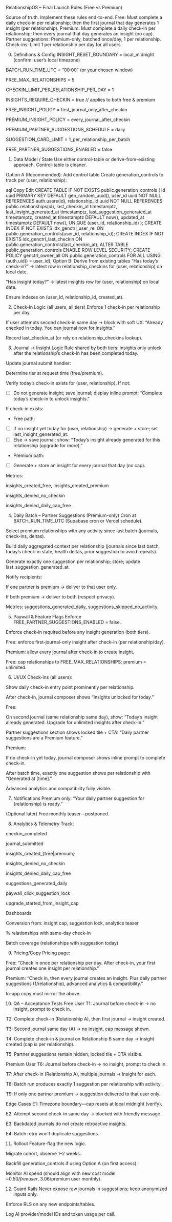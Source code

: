 RelationshipOS – Final Launch Rules (Free vs Premium)

Source of truth. Implement these rules end-to-end.
Free: Must complete a daily check-in per relationship; then the first journal that day generates 1 insight (per relationship).
Premium: Must complete a daily check-in per relationship; then every journal that day generates an insight (no cap).
Partner suggestions: Premium-only, batched once/day, 1 per relationship.
Check-ins: Limit 1 per relationship per day for all users.

0) Definitions & Config
 INSIGHT_RESET_BOUNDARY = local_midnight (confirm: user’s local timezone)

 BATCH_RUN_TIME_UTC = "00:00" (or your chosen window)

 FREE_MAX_RELATIONSHIPS = 5

 CHECKIN_LIMIT_PER_RELATIONSHIP_PER_DAY = 1

 INSIGHTS_REQUIRE_CHECKIN = true // applies to both free & premium

 FREE_INSIGHT_POLICY = first_journal_only_after_checkin

 PREMIUM_INSIGHT_POLICY = every_journal_after_checkin

 PREMIUM_PARTNER_SUGGESTIONS_SCHEDULE = daily

 SUGGESTION_CARD_LIMIT = 1_per_relationship_per_batch

 FREE_PARTNER_SUGGESTIONS_ENABLED = false

1) Data Model / State
Use either control-table or derive-from-existing approach. Control-table is cleaner.

Option A (Recommended): Add control table
 Create generation_controls to track per (user, relationship):

sql
Copy
Edit
CREATE TABLE IF NOT EXISTS public.generation_controls (
  id uuid PRIMARY KEY DEFAULT gen_random_uuid(),
  user_id uuid NOT NULL REFERENCES auth.users(id),
  relationship_id uuid NOT NULL REFERENCES public.relationships(id),
  last_checkin_at timestamptz,
  last_insight_generated_at timestamptz,
  last_suggestion_generated_at timestamptz,
  created_at timestamptz DEFAULT now(),
  updated_at timestamptz DEFAULT now(),
  UNIQUE (user_id, relationship_id)
);
CREATE INDEX IF NOT EXISTS idx_genctrl_user_rel
  ON public.generation_controls(user_id, relationship_id);
CREATE INDEX IF NOT EXISTS idx_genctrl_last_checkin
  ON public.generation_controls(last_checkin_at);
ALTER TABLE public.generation_controls ENABLE ROW LEVEL SECURITY;
CREATE POLICY genctrl_owner_all ON public.generation_controls
  FOR ALL USING (auth.uid() = user_id);
Option B: Derive from existing tables
 “Has today’s check-in?” → latest row in relationship_checkins for (user, relationship) on local date.

 “Has insight today?” → latest insights row for (user, relationship) on local date.

 Ensure indexes on (user_id, relationship_id, created_at).

2) Check-In Logic (all users, all tiers)
 Enforce 1 check-in per relationship per day.

If user attempts second check-in same day → block with soft UX: “Already checked in today. You can journal now for insights.”

 Record last_checkin_at (or rely on relationship_checkins lookup).

3) Journal → Insight Logic
Rule shared by both tiers: insights only unlock after the relationship’s check-in has been completed today.

 Update journal submit handler:

 Determine tier at request time (free/premium).

 Verify today’s check-in exists for (user, relationship). If not:
- [ ] Do not generate insight; save journal; display inline prompt:
“Complete today’s check-in to unlock insights.”

 If check-in exists:
- Free path:
- [ ] If no insight yet today for (user, relationship) → generate + store; set last_insight_generated_at.
- [ ] Else → save journal; show: “Today’s insight already generated for this relationship (upgrade for more).”
- Premium path:
- [ ] Generate + store an insight for every journal that day (no cap).

 Metrics:

insights_created_free, insights_created_premium

insights_denied_no_checkin

insights_denied_daily_cap_free

4) Daily Batch – Partner Suggestions (Premium-only)
 Cron at BATCH_RUN_TIME_UTC (Supabase cron or Vercel schedule).

 Select premium relationships with any activity since last batch (journals, check-ins, deltas).

 Build daily aggregated context per relationship (journals since last batch, today’s check-in state, health deltas, prior suggestion to avoid repeats).

 Generate exactly one suggestion per relationship; store; update last_suggestion_generated_at.

 Notify recipients:

If one partner is premium → deliver to that user only.

If both premium → deliver to both (respect privacy).

 Metrics: suggestions_generated_daily, suggestions_skipped_no_activity.

5) Paywall & Feature Flags
 Enforce FREE_PARTNER_SUGGESTIONS_ENABLED = false.

 Enforce check-in required before any insight generation (both tiers).

 Free: enforce first-journal-only insight after check-in (per relationship/day).

 Premium: allow every journal after check-in to create insight.

 Free: cap relationships to FREE_MAX_RELATIONSHIPS; premium = unlimited.

6) UI/UX
Check-ins (all users):

 Show daily check-in entry point prominently per relationship.

 After check-in, journal composer shows “Insights unlocked for today.”

Free:

 On second journal (same relationship same day), show:
“Today’s insight already generated. Upgrade for unlimited insights after check-in.”

 Partner suggestions section shows locked tile + CTA:
“Daily partner suggestions are a Premium feature.”

Premium:

 If no check-in yet today, journal composer shows inline prompt to complete check-in.

 After batch time, exactly one suggestion shows per relationship with “Generated at [time].”

 Advanced analytics and compatibility fully visible.

7) Notifications
 Premium only: “Your daily partner suggestion for {relationship} is ready.”

 (Optional later) Free monthly teaser—postponed.

8) Analytics & Telemetry
 Track:

checkin_completed

journal_submitted

insights_created_{free|premium}

insights_denied_no_checkin

insights_denied_daily_cap_free

suggestions_generated_daily

paywall_click_suggestion_lock

upgrade_started_from_insight_cap

 Dashboards:

Conversion from: insight cap, suggestion lock, analytics teaser

% relationships with same-day check-in

Batch coverage (relationships with suggestion today)

9) Pricing/Copy
 Pricing page:

Free: “Check in once per relationship per day. After check-in, your first journal creates one insight per relationship.”

Premium: “Check in, then every journal creates an insight. Plus daily partner suggestions (1/relationship), advanced analytics & compatibility.”

 In-app copy must mirror the above.

10) QA – Acceptance Tests
Free User
 T1: Journal before check-in → no insight, prompt to check in.

 T2: Complete check-in (Relationship A), then first journal → insight created.

 T3: Second journal same day (A) → no insight, cap message shown.

 T4: Complete check-in & journal on Relationship B same day → insight created (cap is per relationship).

 T5: Partner suggestions remain hidden; locked tile + CTA visible.

Premium User
 T6: Journal before check-in → no insight, prompt to check in.

 T7: After check-in (Relationship A), multiple journals → insight for each.

 T8: Batch run produces exactly 1 suggestion per relationship with activity.

 T9: If only one partner premium → suggestion delivered to that user only.

Edge Cases
 E1: Timezone boundary—cap resets at local midnight (verify).

 E2: Attempt second check-in same day → blocked with friendly message.

 E3: Backdated journals do not create retroactive insights.

 E4: Batch retry won’t duplicate suggestions.

11) Rollout
 Feature-flag the new logic.

 Migrate cohort, observe 1–2 weeks.

 Backfill generation_controls if using Option A (on first access).

 Monitor AI spend (should align with new cost model: ~$0.50/free user, ~$3.06/premium user monthly).

12) Guard Rails
 Never expose raw journals in suggestions; keep anonymized inputs only.

 Enforce RLS on any new endpoints/tables.

 Log AI provider/model IDs and token usage per call.

